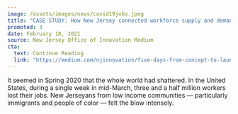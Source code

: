 ```yaml
---
image: /assets/images/news/covid19jobs.jpeg
title: "CASE STUDY: How New Jersey connected workforce supply and demand during the pandemic"
promoted: 3
date: February 18, 2021
source: New Jersey Office of Innovation Medium
cta:
  text: Continue Reading
  link: "https://medium.com/njinnovation/five-days-from-concept-to-launch-how-new-jersey-connected-workforce-supply-and-demand-during-the-79f0a07b2397"
---
```


It seemed in Spring 2020 that the whole world had shattered. In the United States, during a single week in mid-March, three and a half million workers lost their jobs. New Jerseyans from low income communities — particularly immigrants and people of color — felt the blow intensely.
